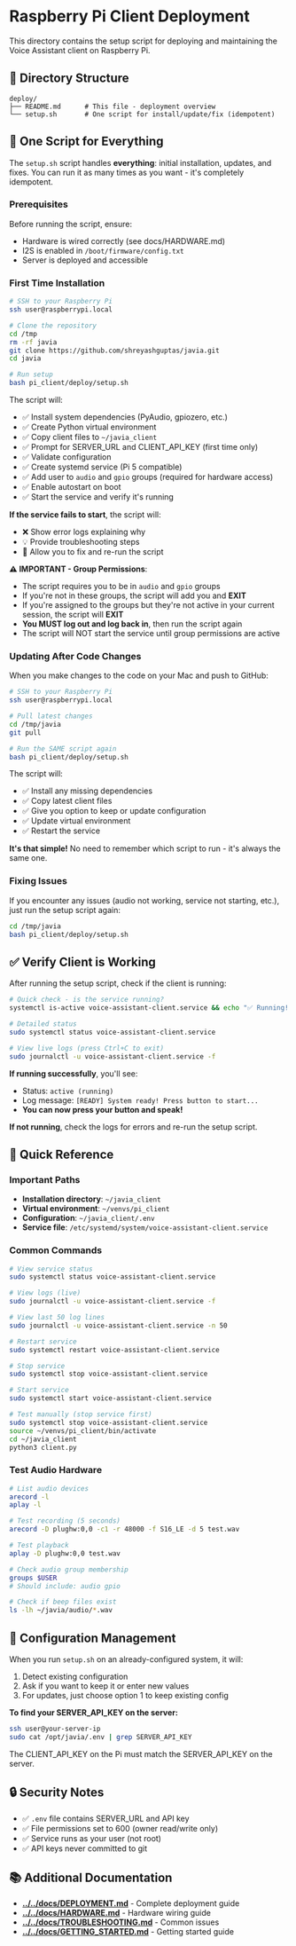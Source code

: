 # Raspberry Pi Client Deployment

This directory contains the setup script for deploying and maintaining the Voice Assistant client on Raspberry Pi.

## 📁 Directory Structure

```
deploy/
├── README.md      # This file - deployment overview
└── setup.sh       # One script for install/update/fix (idempotent)
```

## 🚀 One Script for Everything

The `setup.sh` script handles **everything**: initial installation, updates, and fixes. You can run it as many times as you want - it's completely idempotent.

### Prerequisites

Before running the script, ensure:
- Hardware is wired correctly (see docs/HARDWARE.md)
- I2S is enabled in `/boot/firmware/config.txt`
- Server is deployed and accessible

### First Time Installation

```bash
# SSH to your Raspberry Pi
ssh user@raspberrypi.local
```

```bash
# Clone the repository
cd /tmp
rm -rf javia
git clone https://github.com/shreyashguptas/javia.git
cd javia

# Run setup
bash pi_client/deploy/setup.sh
```

The script will:
- ✅ Install system dependencies (PyAudio, gpiozero, etc.)
- ✅ Create Python virtual environment
- ✅ Copy client files to `~/javia_client`
- ✅ Prompt for SERVER_URL and CLIENT_API_KEY (first time only)
- ✅ Validate configuration
- ✅ Create systemd service (Pi 5 compatible)
- ✅ Add user to `audio` and `gpio` groups (required for hardware access)
- ✅ Enable autostart on boot
- ✅ Start the service and verify it's running

**If the service fails to start**, the script will:
- ❌ Show error logs explaining why
- 💡 Provide troubleshooting steps
- 🔄 Allow you to fix and re-run the script

**⚠️ IMPORTANT - Group Permissions**:
- The script requires you to be in `audio` and `gpio` groups
- If you're not in these groups, the script will add you and **EXIT**
- If you're assigned to the groups but they're not active in your current session, the script will **EXIT**
- **You MUST log out and log back in**, then run the script again
- The script will NOT start the service until group permissions are active

### Updating After Code Changes

When you make changes to the code on your Mac and push to GitHub:

```bash
# SSH to your Raspberry Pi
ssh user@raspberrypi.local

# Pull latest changes
cd /tmp/javia
git pull

# Run the SAME script again
bash pi_client/deploy/setup.sh
```

The script will:
- ✅ Install any missing dependencies
- ✅ Copy latest client files
- ✅ Give you option to keep or update configuration
- ✅ Update virtual environment
- ✅ Restart the service

**It's that simple!** No need to remember which script to run - it's always the same one.

### Fixing Issues

If you encounter any issues (audio not working, service not starting, etc.), just run the setup script again:

```bash
cd /tmp/javia
bash pi_client/deploy/setup.sh
```

## ✅ Verify Client is Working

After running the setup script, check if the client is running:

```bash
# Quick check - is the service running?
systemctl is-active voice-assistant-client.service && echo "✅ Running!" || echo "❌ Not running"

# Detailed status
sudo systemctl status voice-assistant-client.service

# View live logs (press Ctrl+C to exit)
sudo journalctl -u voice-assistant-client.service -f
```

**If running successfully**, you'll see:
- Status: `active (running)`
- Log message: `[READY] System ready! Press button to start...`
- **You can now press your button and speak!**

**If not running**, check the logs for errors and re-run the setup script.

## 📝 Quick Reference

### Important Paths

- **Installation directory**: `~/javia_client`
- **Virtual environment**: `~/venvs/pi_client`
- **Configuration**: `~/javia_client/.env`
- **Service file**: `/etc/systemd/system/voice-assistant-client.service`

### Common Commands

```bash
# View service status
sudo systemctl status voice-assistant-client.service

# View logs (live)
sudo journalctl -u voice-assistant-client.service -f

# View last 50 log lines
sudo journalctl -u voice-assistant-client.service -n 50

# Restart service
sudo systemctl restart voice-assistant-client.service

# Stop service
sudo systemctl stop voice-assistant-client.service

# Start service
sudo systemctl start voice-assistant-client.service

# Test manually (stop service first)
sudo systemctl stop voice-assistant-client.service
source ~/venvs/pi_client/bin/activate
cd ~/javia_client
python3 client.py
```

### Test Audio Hardware

```bash
# List audio devices
arecord -l
aplay -l

# Test recording (5 seconds)
arecord -D plughw:0,0 -c1 -r 48000 -f S16_LE -d 5 test.wav

# Test playback
aplay -D plughw:0,0 test.wav

# Check audio group membership
groups $USER
# Should include: audio gpio

# Check if beep files exist
ls -lh ~/javia/audio/*.wav
```

## 🔑 Configuration Management

When you run `setup.sh` on an already-configured system, it will:
1. Detect existing configuration
2. Ask if you want to keep it or enter new values
3. For updates, just choose option 1 to keep existing config

**To find your SERVER_API_KEY on the server:**
```bash
ssh user@your-server-ip
sudo cat /opt/javia/.env | grep SERVER_API_KEY
```

The CLIENT_API_KEY on the Pi must match the SERVER_API_KEY on the server.

## 🔒 Security Notes

- ✅ `.env` file contains SERVER_URL and API key
- ✅ File permissions set to 600 (owner read/write only)
- ✅ Service runs as your user (not root)
- ✅ API keys never committed to git

## 📚 Additional Documentation

- **[../../docs/DEPLOYMENT.md](../../docs/DEPLOYMENT.md)** - Complete deployment guide
- **[../../docs/HARDWARE.md](../../docs/HARDWARE.md)** - Hardware wiring guide
- **[../../docs/TROUBLESHOOTING.md](../../docs/TROUBLESHOOTING.md)** - Common issues
- **[../../docs/GETTING_STARTED.md](../../docs/GETTING_STARTED.md)** - Getting started guide

